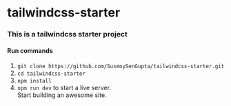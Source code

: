 # tailwindcss-starter
### This is a tailwindcss starter project

#### Run commands
1. `git clone https://github.com/SusmoySenGupta/tailwindcss-starter.git`
2. `cd tailwindcss-starter`
3. `npm install`
4. `npm run dev` to start a live server.  
Start building an awesome site.
